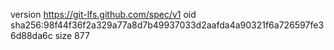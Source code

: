 version https://git-lfs.github.com/spec/v1
oid sha256:98f44f36f2a329a77a8d7b49937033d2aafda4a90321f6a726597fe36d88da6c
size 877
